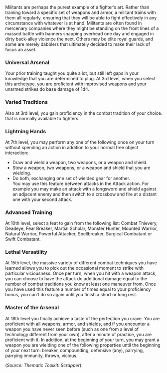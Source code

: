 Militants are perhaps the purest example of a fighter’s art. Rather than training toward a specific set of weapons and armor, a militant trains with them all regularly, ensuring that they will be able to fight effectively in any circumstance with whatever is at hand. Militants are often found in mercenary companies where they might be standing on the front lines of a massed battle with banners snapping overhead one day and engaged in dirty back-alley violence the next. Others may be elite royal guards, and some are merely dabblers that ultimately decided to make their lack of focus an asset. 

### Universal Arsenal 
Your prior training taught you quite a lot, but still left gaps in your knowledge that you are determined to plug. At 3rd level, when you select this archetype, you are proficient with improvised weapons and your unarmed strikes do base damage of 1d4. 

### Varied Traditions 
Also at 3rd level, you gain proficiency in the combat tradition of your choice. that is normally available to fighters.

### Lightning Hands 
At 7th level, you may perform any one of the following once on your turn without spending an action in addition to your normal free object interaction: 
- Draw and wield a weapon, two weapons, or a weapon and shield. 
- Stow a weapon, two weapons, or a weapon and shield that you are wielding. 
- Do both, exchanging one set of wielded gear for another. <br>
You may use this feature between attacks in the Attack action. For example you may make an attack with a longsword and shield against an adjacent enemy and then switch to a crossbow and fire at a distant one with your second attack. 

### Advanced Training 
At 10th level, select a feat to gain from the following list: Combat Thievery, Deadeye, Fear Breaker, Martial Scholar, Monster Hunter, Mounted Warrior, Natural Warrior, Powerful Attacker, Spellbreaker, Surgical Combatant or Swift Combatant. 

### Lethal Versatility 
At 15th level, the massive variety of different combat techniques you have learned allows you to pick out the occasional moment to strike with particular viciousness. Once per turn, when you hit with a weapon attack, you can choose to have the attack do additional damage equal to the number of combat traditions you know at least one maneuver from. Once you have used this feature a number of times equal to your proficiency bonus, you can’t do so again until you finish a short or long rest. 

### Master of the Arsenal 
At 18th level you finally achieve a taste of the perfection you crave. You are proficient with all weapons, armor, and shields, and if you encounter a weapon you have never seen before (such as one from a level of technology different from your own), after a minute of practice, you are proficient with it. In addition, at the beginning of your turn, you may grant a weapon you are wielding one of the following properties until the beginning of your next turn: breaker, compounding, defensive (any), parrying, parrying immunity, thrown, vicious.

(*Source: Thematic Toolkit: Scrapper*)
